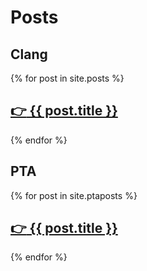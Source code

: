 # Posts

## Clang

{% for post in site.posts %}
    <h2><a href="{{ post.url }}"> :point_right: {{ post.title }}</a></h2>
{% endfor %}

## PTA

{% for post in site.ptaposts %}
    <h2><a href="{{ post.url }}"> :point_right: {{ post.title }}</a></h2>
{% endfor %}
